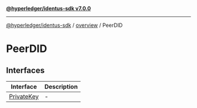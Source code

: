 [**@hyperledger/identus-sdk v7.0.0**](../../../README.md)

***

[@hyperledger/identus-sdk](../../../README.md) / [overview](../../README.md) / PeerDID

# PeerDID

## Interfaces

| Interface | Description |
| ------ | ------ |
| [PrivateKey](interfaces/PrivateKey.md) | - |
